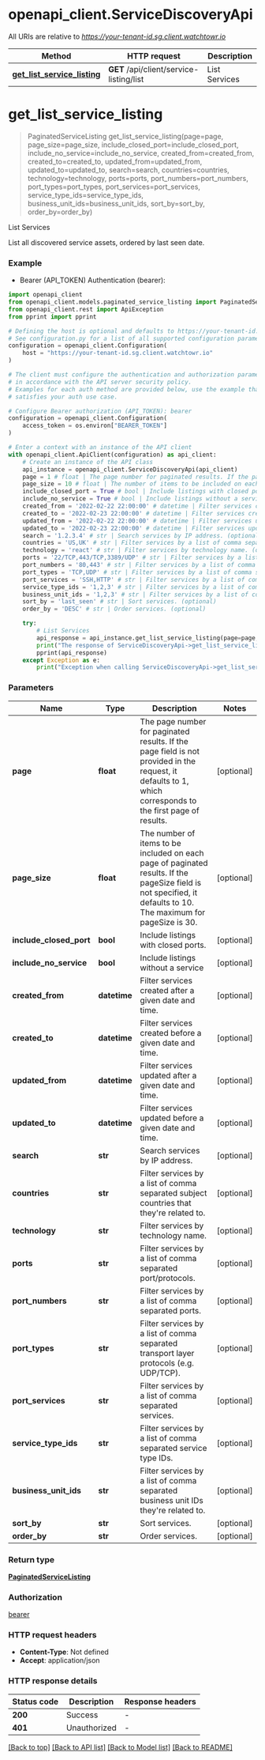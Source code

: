 # openapi_client.ServiceDiscoveryApi

All URIs are relative to *https://your-tenant-id.sg.client.watchtowr.io*

Method | HTTP request | Description
------------- | ------------- | -------------
[**get_list_service_listing**](ServiceDiscoveryApi.md#get_list_service_listing) | **GET** /api/client/service-listing/list | List Services


# **get_list_service_listing**
> PaginatedServiceListing get_list_service_listing(page=page, page_size=page_size, include_closed_port=include_closed_port, include_no_service=include_no_service, created_from=created_from, created_to=created_to, updated_from=updated_from, updated_to=updated_to, search=search, countries=countries, technology=technology, ports=ports, port_numbers=port_numbers, port_types=port_types, port_services=port_services, service_type_ids=service_type_ids, business_unit_ids=business_unit_ids, sort_by=sort_by, order_by=order_by)

List Services

List all discovered service assets, ordered by last seen date.

### Example

* Bearer (API_TOKEN) Authentication (bearer):

```python
import openapi_client
from openapi_client.models.paginated_service_listing import PaginatedServiceListing
from openapi_client.rest import ApiException
from pprint import pprint

# Defining the host is optional and defaults to https://your-tenant-id.sg.client.watchtowr.io
# See configuration.py for a list of all supported configuration parameters.
configuration = openapi_client.Configuration(
    host = "https://your-tenant-id.sg.client.watchtowr.io"
)

# The client must configure the authentication and authorization parameters
# in accordance with the API server security policy.
# Examples for each auth method are provided below, use the example that
# satisfies your auth use case.

# Configure Bearer authorization (API_TOKEN): bearer
configuration = openapi_client.Configuration(
    access_token = os.environ["BEARER_TOKEN"]
)

# Enter a context with an instance of the API client
with openapi_client.ApiClient(configuration) as api_client:
    # Create an instance of the API class
    api_instance = openapi_client.ServiceDiscoveryApi(api_client)
    page = 1 # float | The page number for paginated results. If the page field is not provided in the request, it defaults to 1, which corresponds to the first page of results. (optional)
    page_size = 10 # float | The number of items to be included on each page of paginated results. If the pageSize field is not specified, it defaults to 10. The maximum for pageSize is 30. (optional)
    include_closed_port = True # bool | Include listings with closed ports. (optional)
    include_no_service = True # bool | Include listings without a service (optional)
    created_from = '2022-02-22 22:00:00' # datetime | Filter services created after a given date and time. (optional)
    created_to = '2022-02-23 22:00:00' # datetime | Filter services created before a given date and time. (optional)
    updated_from = '2022-02-22 22:00:00' # datetime | Filter services updated after a given date and time. (optional)
    updated_to = '2022-02-23 22:00:00' # datetime | Filter services updated before a given date and time. (optional)
    search = '1.2.3.4' # str | Search services by IP address. (optional)
    countries = 'US,UK' # str | Filter services by a list of comma separated subject countries that they're related to. (optional)
    technology = 'react' # str | Filter services by technology name. (optional)
    ports = '22/TCP,443/TCP,3389/UDP' # str | Filter services by a list of comma separated port/protocols. (optional)
    port_numbers = '80,443' # str | Filter services by a list of comma separated ports. (optional)
    port_types = 'TCP,UDP' # str | Filter services by a list of comma separated transport layer protocols (e.g. UDP/TCP). (optional)
    port_services = 'SSH,HTTP' # str | Filter services by a list of comma separated services. (optional)
    service_type_ids = '1,2,3' # str | Filter services by a list of comma separated service type IDs. (optional)
    business_unit_ids = '1,2,3' # str | Filter services by a list of comma separated business unit IDs they're related to. (optional)
    sort_by = 'last_seen' # str | Sort services. (optional)
    order_by = 'DESC' # str | Order services. (optional)

    try:
        # List Services
        api_response = api_instance.get_list_service_listing(page=page, page_size=page_size, include_closed_port=include_closed_port, include_no_service=include_no_service, created_from=created_from, created_to=created_to, updated_from=updated_from, updated_to=updated_to, search=search, countries=countries, technology=technology, ports=ports, port_numbers=port_numbers, port_types=port_types, port_services=port_services, service_type_ids=service_type_ids, business_unit_ids=business_unit_ids, sort_by=sort_by, order_by=order_by)
        print("The response of ServiceDiscoveryApi->get_list_service_listing:\n")
        pprint(api_response)
    except Exception as e:
        print("Exception when calling ServiceDiscoveryApi->get_list_service_listing: %s\n" % e)
```



### Parameters


Name | Type | Description  | Notes
------------- | ------------- | ------------- | -------------
 **page** | **float**| The page number for paginated results. If the page field is not provided in the request, it defaults to 1, which corresponds to the first page of results. | [optional] 
 **page_size** | **float**| The number of items to be included on each page of paginated results. If the pageSize field is not specified, it defaults to 10. The maximum for pageSize is 30. | [optional] 
 **include_closed_port** | **bool**| Include listings with closed ports. | [optional] 
 **include_no_service** | **bool**| Include listings without a service | [optional] 
 **created_from** | **datetime**| Filter services created after a given date and time. | [optional] 
 **created_to** | **datetime**| Filter services created before a given date and time. | [optional] 
 **updated_from** | **datetime**| Filter services updated after a given date and time. | [optional] 
 **updated_to** | **datetime**| Filter services updated before a given date and time. | [optional] 
 **search** | **str**| Search services by IP address. | [optional] 
 **countries** | **str**| Filter services by a list of comma separated subject countries that they&#39;re related to. | [optional] 
 **technology** | **str**| Filter services by technology name. | [optional] 
 **ports** | **str**| Filter services by a list of comma separated port/protocols. | [optional] 
 **port_numbers** | **str**| Filter services by a list of comma separated ports. | [optional] 
 **port_types** | **str**| Filter services by a list of comma separated transport layer protocols (e.g. UDP/TCP). | [optional] 
 **port_services** | **str**| Filter services by a list of comma separated services. | [optional] 
 **service_type_ids** | **str**| Filter services by a list of comma separated service type IDs. | [optional] 
 **business_unit_ids** | **str**| Filter services by a list of comma separated business unit IDs they&#39;re related to. | [optional] 
 **sort_by** | **str**| Sort services. | [optional] 
 **order_by** | **str**| Order services. | [optional] 

### Return type

[**PaginatedServiceListing**](PaginatedServiceListing.md)

### Authorization

[bearer](../README.md#bearer)

### HTTP request headers

 - **Content-Type**: Not defined
 - **Accept**: application/json

### HTTP response details

| Status code | Description | Response headers |
|-------------|-------------|------------------|
**200** | Success |  -  |
**401** | Unauthorized |  -  |

[[Back to top]](#) [[Back to API list]](../README.md#documentation-for-api-endpoints) [[Back to Model list]](../README.md#documentation-for-models) [[Back to README]](../README.md)

